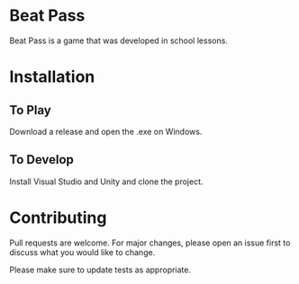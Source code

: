 # Beat Pass

Beat Pass is a game that was developed in school lessons.

# Installation

## To Play

Download a release and open the .exe on Windows.

## To Develop

Install Visual Studio and Unity and clone the project.

# Contributing
Pull requests are welcome. For major changes, please open an issue first to discuss what you would like to change.

Please make sure to update tests as appropriate.
